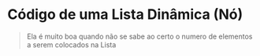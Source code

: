 # Código de uma Lista Dinâmica (Nó)

> Ela é muito boa quando não se sabe ao certo o numero de elementos a serem colocados na Lista

